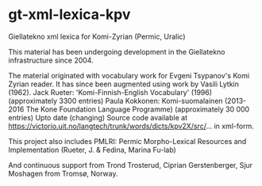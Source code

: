 # gt-xml-lexica-kpv
Giellatekno xml lexica for Komi-Zyrian (Permic, Uralic)

This material has been undergoing development in the Giellatekno infrastructure since 2004.

The material originated with vocabulary work for Evgeni Tsypanov's Komi Zyrian reader. It has since been augmented using work by Vasili Lytkin (1962).
Jack Rueter: 'Komi-Finnish-English Vocabulary' (1996)  (approximately 3300 entries) 
Paula Kokkonen: Komi-suomalainen (2013-2016 The Kone Foundation Language Programme) (approximately 30 000 entries)
Upto date (changing)
Source code available at 
https://victorio.uit.no/langtech/trunk/words/dicts/kpv2X/src/... in xml-form.

This project also includes 
PMLRI: Permic Morpho-Lexical Resources and Implementation
(Rueter, J. & Fedina, Marina Fu-lab)

And continuous support from Trond Trosterud, Ciprian Gerstenberger, Sjur Moshagen from Tromsø, Norway.